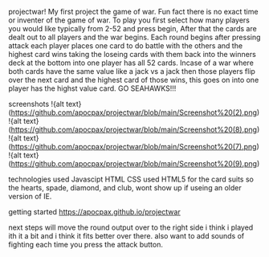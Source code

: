 projectwar!
My first project the game of war. Fun fact there is no exact time or inventer of the game of war. To play you first select how many players you would like typically from 2-52 and press begin, After that the cards are dealt out to all players and the war begins. Each round begins after pressing attack each player places one card to do battle with the others and the highest card wins taking the loseing cards with them back into the winners deck at the bottom into one player has all 52 cards. Incase of a war where both cards have the same value like a jack vs a jack then those players flip over the next card and the highest card of those wins, this goes on into one player has the highst value card. GO SEAHAWKS!!!

screenshots
!{alt text}(https://github.com/apocpax/projectwar/blob/main/Screenshot%20(2).png)
!{alt text}(https://github.com/apocpax/projectwar/blob/main/Screenshot%20(8).png)
!{alt text}(https://github.com/apocpax/projectwar/blob/main/Screenshot%20(7).png)
!{alt text}(https://github.com/apocpax/projectwar/blob/main/Screenshot%20(9).png)

technologies used
Javascipt
HTML
CSS
used HTML5 for the card suits so the hearts, spade, diamond, and club, wont show up if useing an older version of IE.

getting started
https://apocpax.github.io/projectwar

next steps
will move the round output over to the right side i think i played ith it a bit and i think it fits better over there. also want to add sounds of fighting each time you press the attack button.
